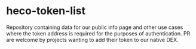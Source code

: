 # heco-token-list
Repository containing data for our public info page and other use cases where the token address is required for the purposes of authentication. PR are welcome by projects wanting to add their token to our native DEX.
